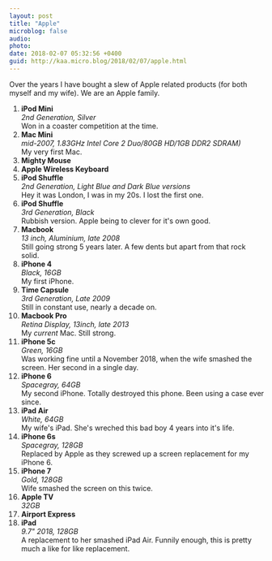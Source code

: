 ```yaml
---
layout: post
title: "Apple"
microblog: false
audio: 
photo: 
date: 2018-02-07 05:32:56 +0400
guid: http://kaa.micro.blog/2018/02/07/apple.html
---
```

Over the years I have bought a slew of Apple related products (for both myself and my wife). We are an Apple family.

1. **iPod Mini**  
_2nd Generation, Silver_  
Won in a coaster competition at the time.
2. **Mac Mini**  
_mid-2007, 1.83GHz Intel Core 2 Duo/80GB HD/1GB DDR2 SDRAM)_   
My very first Mac.
3. **Mighty Mouse**
4. **Apple Wireless Keyboard**
5. **iPod Shuffle**  
_2nd Generation, Light Blue and Dark Blue versions_  
Hey it was London, I was in my 20s. I lost the first one.
6. **iPod Shuffle**  
_3rd Generation, Black_  
Rubbish version. Apple being to clever for it's own good.  
7. **Macbook**  
_13 inch, Aluminium, late 2008_  
Still going strong 5 years later. A few dents but apart from that rock solid.  
8. **iPhone 4**  
_Black, 16GB_  
My first iPhone.
9. **Time Capsule**  
_3rd Generation, Late 2009_   
Still in constant use, nearly a decade on.
10. **Macbook Pro**  
_Retina Display, 13inch, late 2013_   
My _current_ Mac. Still strong.
11. **iPhone 5c**  
_Green, 16GB_   
Was working fine until a November 2018, when the wife smashed the screen. Her second in a single day.  
12. **iPhone 6**  
_Spacegray, 64GB_  
My second iPhone. Totally destroyed this phone. Been using a case ever since.  
13. **iPad Air**  
_White, 64GB_  
My wife's iPad. She's wreched this bad boy 4 years into it's life.  
14. **iPhone 6s**  
_Spacegray, 128GB_   
Replaced by Apple as they screwed up a screen replacement for my iPhone 6.
15. **iPhone 7**  
_Gold, 128GB_  
Wife smashed the screen on this twice.
16. **Apple TV**  
_32GB_
17. **Airport Express**
18. **iPad**  
_9.7" 2018, 128GB_  
A replacement to her smashed iPad Air. Funnily enough, this is pretty much a like for like replacement. 

